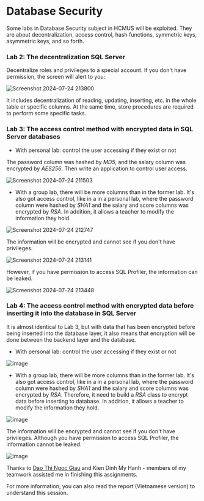 # Database Security
Some labs in Database Security subject in HCMUS will be exploited. They are about decentralization, access control, hash functions, symmetric keys, asymmetric keys, and so forth.

### Lab 2: The decentralization  SQL Server

Decentralize roles and privileges to a special account. If you don't have permission, the screen will alert to you:

![Screenshot 2024-07-24 213800](https://github.com/user-attachments/assets/d6f7cf94-3eac-4f15-9bb1-44db1ffacfcb)

It includes decentralization of reading, updating, inserting, etc. in the whole table or specific columns. At the same time, store procedures are required to perform some specific tasks.

### Lab 3: The access control method with encrypted data in SQL Server databases

- With personal lab: control the user accessing if they exist or not

The password column was hashed by *MD5*, and the salary column was encrypted by *AES256*. Then write an application to control user access.

![Screenshot 2024-07-24 211503](https://github.com/user-attachments/assets/71782a44-f26a-454d-911c-de52a075e0ad)

- With a group lab, there will be more columns than in the former lab. It's also got access control, like in a in a personal lab, where the password column were hashed by *SHA1* and the salary and score columns was encrypted by *RSA*. In addition, it allows a teacher to modify the information they hold.

![Screenshot 2024-07-24 212747](https://github.com/user-attachments/assets/be68f245-0f86-4c60-b5e2-894e2924250c)

The information will be encrypted and cannot see if you don't have privileges. 

![Screenshot 2024-07-24 213141](https://github.com/user-attachments/assets/4cbb7c90-b851-4078-bddb-c7fd5322f9fe)

However, if you have permission to access SQL Profiler, the information can be leaked.

![Screenshot 2024-07-24 213448](https://github.com/user-attachments/assets/1e86f3a9-f44a-4a08-bda2-fd2f34169940)

### Lab 4: The access control method with encrypted data before inserting it into the database in SQL Server

It is almost identical to Lab 3, but with data that has been encrypted before being inserted into the database layer, it also means that encryption will be done between the backend layer and the database.

- With personal lab: control the user accessing if they exist or not

![image](https://github.com/user-attachments/assets/5f6538dc-d467-4cbd-8079-0e465e8a5283)

- With a group lab, there will be more columns than in the former lab. It's also got access control, like in a in a personal lab, where the password column were hashed by *SHA1* and the salary and score columns was encrypted by *RSA*. Therefore, it need to build a *RSA* class to encrypt data before inserting to database. In addition, it allows a teacher to modify the information they hold.

![image](https://github.com/user-attachments/assets/eeeb37a1-384f-40b7-8ab4-13334a86ba91)

The information will be encrypted and cannot see if you don't have privileges. Although you have permission to access SQL Profiler, the information cannot be leaked.

![image](https://github.com/user-attachments/assets/d9734d8b-7d93-43ef-b7e9-eaa3bf2506c1)

Thanks to [Dao Thi Ngoc Giau](https://github.com/Giau39) and Kien Dinh My Hanh - members of my teamwork assisted me in finishing this assignments.

For more information, you can also read the report (Vietnamese version) to understand this session.
